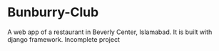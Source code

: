 # Bunburry-Club
A web app of a restaurant in Beverly Center, Islamabad.
It is built with django framework.
Incomplete project
